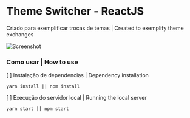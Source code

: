 # Theme Switcher - ReactJS
Criado para exemplificar trocas de temas | Created to exemplify theme exchanges

![Screenshot](https://user-images.githubusercontent.com/15824338/90171686-3b5d3680-dd78-11ea-89b8-5ca49296f207.png)


### Como usar | How to use
[ ] Instalação de dependencias | Dependency installation
```
yarn install || npm install
```
[ ] Execução do servidor local | Running the local server
```
yarn start || npm start
```
